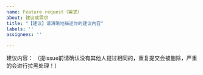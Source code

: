 ```yaml
---
name: Feature request（需求）
about: 建议或需求
title: "【建议】请清晰地描述你的建议内容"
labels: ''
assignees: ''

---
```


建议内容：
（提issue前请确认没有其他人提过相同的，重复提交会被删除，严重的会进行拉黑处理！）
